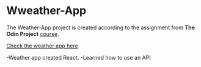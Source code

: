 # Wweather-App
The Weather-App project is created according to the assignment from **The Odin Project** [course](https://www.theodinproject.com/lessons/node-path-javascript-weather-app).

[Check the weather app here](https://samir-ahajin.github.io/weather-app/)

-Weather app created React.
-Learned how to use an API



